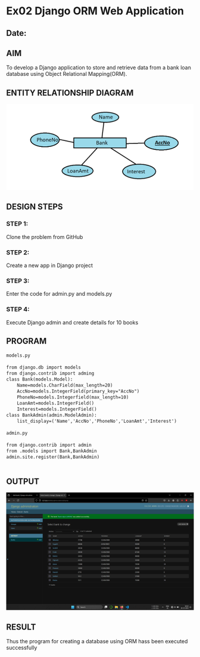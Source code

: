 # Ex02 Django ORM Web Application
## Date: 

## AIM
To develop a Django application to store and retrieve data from a bank loan database using Object Relational Mapping(ORM).

## ENTITY RELATIONSHIP DIAGRAM

![Alt text](<Untitled (2).png>)
## DESIGN STEPS

### STEP 1:
Clone the problem from GitHub

### STEP 2:
Create a new app in Django project

### STEP 3:
Enter the code for admin.py and models.py

### STEP 4:
Execute Django admin and create details for 10 books

## PROGRAM
```
models.py

from django.db import models
from django.contrib import adming
class Bank(models.Model):
	Name=models.CharField(max_length=20)
	AccNo=models.IntegerField(primary_key="AccNo")
	PhoneNo=models.Integerfield(max_length=10)
    LoanAmt=models.IntegerField()
	Interest=models.IntegerField()
class BankAdmin(admin.ModelAdmin):
	list_display=('Name','AccNo','PhoneNo','LoanAmt','Interest')
	
admin.py

from django.contrib import admin
from .models import Bank,BankAdmin
admin.site.register(Bank,BankAdmin)


```


## OUTPUT

![Alt text](<Screenshot 2024-10-26 183229.png>)


## RESULT
Thus the program for creating a database using ORM hass been executed successfully
